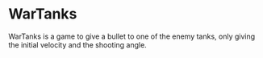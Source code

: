 # WarTanks
WarTanks is a game to give a bullet to one of the enemy tanks, only giving the initial velocity and the shooting angle.
